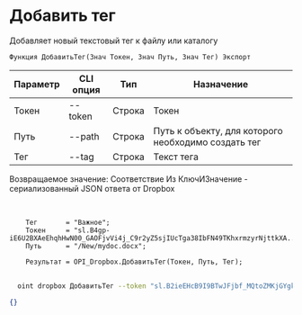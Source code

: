 ﻿---
sidebar_position: 2
---

# Добавить тег
 Добавляет новый текстовый тег к файлу или каталогу



`Функция ДобавитьТег(Знач Токен, Знач Путь, Знач Тег) Экспорт`

  | Параметр | CLI опция | Тип | Назначение |
  |-|-|-|-|
  | Токен | --token | Строка | Токен |
  | Путь | --path | Строка | Путь к объекту, для которого необходимо создать тег |
  | Тег | --tag | Строка | Текст тега |

  
  Возвращаемое значение:   Соответствие Из КлючИЗначение - сериализованный JSON ответа от Dropbox

<br/>




```bsl title="Пример кода"
    Тег       = "Важное";
    Токен     = "sl.B4gp-iE6U2BXAeEhqhHwN00_GAOFjvVi4j_C9r2yZ5sjIUcTga38IbFN49TKhxrmzyrNjttkXA...";
    Путь      = "/New/mydoc.docx";

    Результат = OPI_Dropbox.ДобавитьТег(Токен, Путь, Тег);
```



```sh title="Пример команды CLI"
    
  oint dropbox ДобавитьТег --token "sl.B2ieEHcB9I9BTwJFjbf_MQtoZMKjGYgkpBqzQkvBfuSz41Qpy5r3d7a4ax22I5ILWhd9KLbN5L..." --path %path% --tag %tag%

```

```json title="Результат"
{}
```
